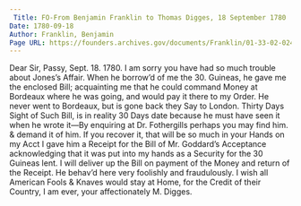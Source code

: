 ```yaml
---
 Title: FO-From Benjamin Franklin to Thomas Digges, 18 September 1780
Date: 1780-09-18
Author: Franklin, Benjamin
Page URL: https://founders.archives.gov/documents/Franklin/01-33-02-0245
---
```


Dear Sir,
Passy, Sept. 18. 1780.
I am sorry you have had so much trouble about Jones’s Affair. When he borrow’d of me the 30. Guineas, he gave me the enclosed Bill; acquainting me that he could command Money at Bordeaux where he was going, and would pay it there to my Order. He never went to Bordeaux, but is gone back they Say to London. Thirty Days Sight of Such Bill, is in reality 30 Days date because he must have seen it when he wrote it—By enquiring at Dr. Fothergills perhaps you may find him. & demand it of him. If you recover it, that will be so much in your Hands on my Acct I gave him a Receipt for the Bill of Mr. Goddard’s Acceptance acknowledging that it was put into my hands as a Security for the 30 Guineas lent. I will deliver up the Bill on payment of the Money and return of the Receipt. He behav’d here very foolishly and fraudulously. I wish all American Fools & Knaves would stay at Home, for the Credit of their Country, I am ever, your affectionately
M. Digges.

